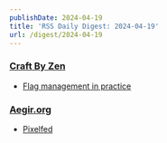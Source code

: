 ```yaml
---
publishDate: 2024-04-19
title: 'RSS Daily Digest: 2024-04-19'
url: /digest/2024-04-19
---
```


### [Craft By Zen](https://craftbyzen.com/)

  * [Flag management in practice](https://craftbyzen.com/blog/2024-04-18-feature-management/)
  
### [Aegir.org](https://aegir.org/words)

  * [Pixelfed](https://aegir.org/words/pixelfed)
  
